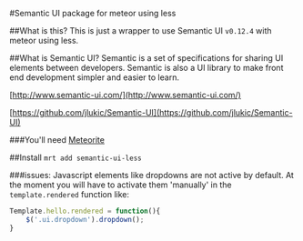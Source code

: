 #Semantic UI package for meteor using less

##What is this?
This is just a wrapper to use Semantic UI `v0.12.4` with meteor using less.

##What is Semantic UI?
Semantic is a set of specifications for sharing UI elements between developers. Semantic is also a UI library to make front end development simpler and easier to learn. 

[http://www.semantic-ui.com/](http://www.semantic-ui.com/)

[https://github.com/jlukic/Semantic-UI](https://github.com/jlukic/Semantic-UI)

###You'll need
[Meteorite](https://github.com/oortcloud/meteorite) 

##Install
`mrt add semantic-ui-less`

###issues:
Javascript elements like dropdowns are not active by default. 
At the moment you will have to activate them 'manually' in the `template.rendered` function like: 

```javascript
Template.hello.rendered = function(){
	$('.ui.dropdown').dropdown();
}
```
